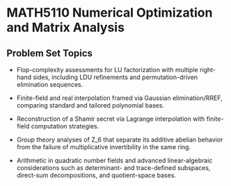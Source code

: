 # MATH5110 Numerical Optimization and Matrix Analysis

## Problem Set Topics
- Flop-complexity assessments for LU factorization with multiple right-hand sides, including LDU refinements and permutation-driven elimination sequences.

- Finite-field and real interpolation framed via Gaussian elimination/RREF, comparing standard and tailored polynomial bases.

- Reconstruction of a Shamir secret via Lagrange interpolation with finite-field computation strategies.

- Group theory analyses of Z_6 that separate its additive abelian behavior from the failure of multiplicative invertibility in the same ring.

- Arithmetic in quadratic number fields and advanced linear-algebraic considerations such as determinant- and trace-defined subspaces, direct-sum decompositions, and quotient-space bases.
